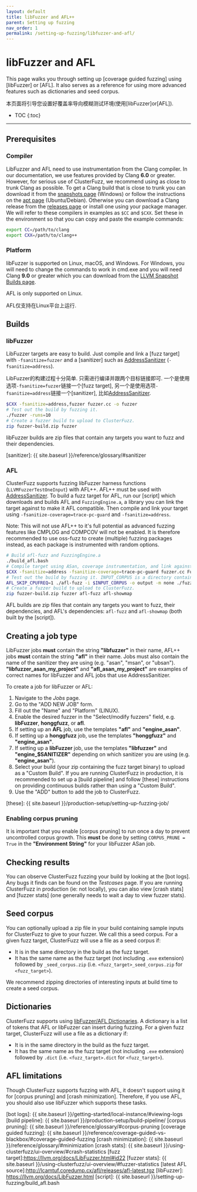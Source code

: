 ```yaml
---
layout: default
title: libFuzzer and AFL++
parent: Setting up fuzzing
nav_order: 1
permalink: /setting-up-fuzzing/libfuzzer-and-afl/
---
```


# libFuzzer and AFL
This page walks you through setting up [coverage guided fuzzing] using
[libFuzzer] or [AFL]. It also serves as a reference for using more advanced
features such as dictionaries and seed corpus.

本页面将引导您设置好覆盖率导向模糊测试环境(使用[libFuzzer]or[AFL]). 


- TOC
{:toc}

---

## Prerequisites

### Compiler
LibFuzzer and AFL need to use instrumentation from the Clang compiler. In our
documentation, we use features provided by Clang **6.0** or greater. However,
for serious use of ClusterFuzz, we recommend using as close to trunk Clang as
possible. To get a Clang build that is close to trunk you can download it from
the [snapshots page] (Windows) or follow the instructions on the [apt page]
(Ubuntu/Debian). Otherwise you can download a Clang release from the [releases
page] or install one using your package manager. We will refer to these
compilers in examples as `$CC` and `$CXX`. Set these in the environment so that
you can copy and paste the example commands:

```bash
export CC=/path/to/clang
export CXX=/path/to/clang++
```

[releases page]: http://releases.llvm.org/download.html
[apt page]: https://apt.llvm.org/
[snapshots page]: https://llvm.org/builds/

### Platform
libFuzzer is supported on Linux, macOS, and Windows. For Windows, you will need
to change the commands to work in cmd.exe and you will need Clang **9.0** or
greater which you can download from the [LLVM Snapshot Builds page].

AFL is only supported on Linux.

AFL仅支持在Linux平台上运行.

[LLVM Snapshot Builds page]: https://llvm.org/builds/

## Builds

### libFuzzer
LibFuzzer targets are easy to build. Just compile and link a [fuzz target] with
`-fsanitize=fuzzer` and a [sanitizer] such as [AddressSanitizer]
(`-fsanitize=address`).

LibFuzzer的构建过程十分简单. 只需进行编译并跟两个目标链接即可. 一个是使用选项`-fsanitize=fuzzer`链接一个[fuzz target], 另一个是使用选项`-fsanitize=address`链接一个[sanitizer], 比如[AddressSanitizer]. 

```bash
$CXX -fsanitize=address,fuzzer fuzzer.cc -o fuzzer
# Test out the build by fuzzing it.
./fuzzer -runs=10
# Create a fuzzer build to upload to ClusterFuzz.
zip fuzzer-build.zip fuzzer
```

libFuzzer builds are zip files that contain any targets you want to fuzz and
their dependencies.

[sanitizer]: {{ site.baseurl }}/reference/glossary/#sanitizer

### AFL
ClusterFuzz supports fuzzing libFuzzer harness functions
(`LLVMFuzzerTestOneInput`) with AFL++. AFL++ must be used with [AddressSanitizer].
To build a fuzz target for AFL, run our [script] which downloads and builds AFL
and `FuzzingEngine.a`, a library you can link the target against to make it AFL
compatible. Then compile and link your target using
`-fsanitize-coverage=trace-pc-guard` and `-fsanitize=address`.

Note: This will not use AFL++ to it's full potential as advanced fuzzing
features like CMPLOG and COMPCOV will not be enabled.
It is therefore recommended to use oss-fuzz to create (multiple) fuzzing
packages instead, as each package is instrumented with random options.


```bash
# Build afl-fuzz and FuzzingEngine.a
./build_afl.bash
# Compile target using ASan, coverage instrumentation, and link against FuzzingEngine.a
$CXX -fsanitize=address -fsanitize-coverage=trace-pc-guard fuzzer.cc FuzzingEngine.a -o fuzzer
# Test out the build by fuzzing it. INPUT_CORPUS is a directory containing files. Ctrl-C when done.
AFL_SKIP_CPUFREQ=1 ./afl-fuzz -i $INPUT_CORPUS -o output -m none ./fuzzer
# Create a fuzzer build to upload to ClusterFuzz.
zip fuzzer-build.zip fuzzer afl-fuzz afl-showmap
```

AFL builds are zip files that contain any targets you want to fuzz, their
dependencies, and AFL's dependencies: `afl-fuzz` and `afl-showmap` (both built
by the [script]).

## Creating a job type
LibFuzzer jobs **must** contain the string **"libfuzzer"** in their name, AFL++
jobs **must** contain the string **"afl"** in their name. Jobs must also contain
the name of the sanitizer they are using (e.g. "asan", "msan",  or "ubsan").
**"libfuzzer_asan_my_project"** and **"afl_asan_my_project"** are examples of
correct names for libFuzzer and AFL jobs that use AddressSanitizer.

To create a job for libFuzzer or AFL:
1. Navigate to the *Jobs* page.
2. Go to the "ADD NEW JOB" form.
3. Fill out the "Name" and "Platform" (LINUX).
4. Enable the desired fuzzer in the "Select/modify fuzzers" field, e.g.
   **libFuzzer**, **honggfuzz**, or **afl**.
5. If setting up an **AFL** job, use the templates **"afl"** and
   **"engine_asan"**.
6. If setting up a **honggfuzz** job, use the templates **"honggfuzz"** and 
   **"engine_asan"**.
7. If setting up a **libFuzzer** job, use the templates **"libfuzzer"** and
   **"engine_$SANITIZER"** depending on which sanitizer you are using (e.g.
   **"engine_asan"**).
8. Select your build (your zip containing the fuzz target binary) to upload as a
   "Custom Build". If you are running ClusterFuzz in production, it is
   recommended to set up a [build pipeline] and follow [these] instructions on
   providing continuous builds rather than using a "Custom Build".
9. Use the "ADD" button to add the job to ClusterFuzz.

[these]: {{ site.baseurl }}/production-setup/setting-up-fuzzing-job/

### Enabling corpus pruning
It is important that you enable [corpus pruning] to run once a day to prevent
uncontrolled corpus growth. This **must** be done by setting `CORPUS_PRUNE =
True` in the **"Environment String"** for your libFuzzer ASan job.

## Checking results
You can observe ClusterFuzz fuzzing your build by looking at the [bot logs]. Any
bugs it finds can be found on the *Testcases* page. If you are running
ClusterFuzz in production (ie: not locally), you can also view [crash stats] and
[fuzzer stats] (one generally needs to wait a day to view fuzzer stats).

## Seed corpus
You can optionally upload a zip file in your build containing sample inputs for
ClusterFuzz to give to your fuzzer. We call this a seed corpus. For a given fuzz
target, ClusterFuzz will use a file as a seed corpus if:

* It is in the same directory in the build as the fuzz target.
* It has the same name as the fuzz target (not including `.exe` extension)
  followed by `_seed_corpus.zip` (i.e. `<fuzz_target>_seed_corpus.zip` for
  `<fuzz_target>`).

We recommend zipping directories of interesting inputs at build time to create a
seed corpus.

## Dictionaries
ClusterFuzz supports using [libFuzzer/AFL Dictionaries]. A dictionary is a list
of tokens that AFL or libFuzzer can insert during fuzzing. For a given fuzz
target, ClusterFuzz will use a file as a dictionary if:

* It is in the same directory in the build as the fuzz target.
* It has the same name as the fuzz target (not including `.exe` extension)
  followed by `.dict` (i.e. `<fuzz_target>.dict` for `<fuzz_target>`).

[libFuzzer/AFL Dictionaries]: https://llvm.org/docs/LibFuzzer.html#dictionaries

## AFL limitations
Though ClusterFuzz supports fuzzing with AFL, it doesn't support using it for
[corpus pruning] and [crash minimization]. Therefore, if you use AFL, you should
also use libFuzzer which supports these tasks.

[AFL++]: https://github.com/AFLplusplus/AFLplusplus
[AddressSanitizer]: https://clang.llvm.org/docs/AddressSanitizer.html
[afl_driver.cpp]: https://raw.githubusercontent.com/llvm-mirror/compiler-rt/master/lib/fuzzer/afl/afl_driver.cpp
[bot logs]: {{ site.baseurl }}/getting-started/local-instance/#viewing-logs
[build pipeline]: {{ site.baseurl }}/production-setup/build-pipeline/
[corpus pruning]: {{ site.baseurl }}/reference/glossary/#corpus-pruning
[coverage guided fuzzing]: {{ site.baseurl }}/reference/coverage-guided-vs-blackbox/#coverage-guided-fuzzing
[crash minimization]: {{ site.baseurl }}/reference/glossary/#minimization
[crash stats]: {{ site.baseurl }}/using-clusterfuzz/ui-overview/#crash-statistics
[fuzz target]:https://llvm.org/docs/LibFuzzer.html#id22
[fuzzer stats]: {{ site.baseurl }}/using-clusterfuzz/ui-overview/#fuzzer-statistics
[latest AFL source]:http://lcamtuf.coredump.cx/afl/releases/afl-latest.tgz
[libFuzzer]: https://llvm.org/docs/LibFuzzer.html
[script]: {{ site.baseurl }}/setting-up-fuzzing/build_afl.bash
